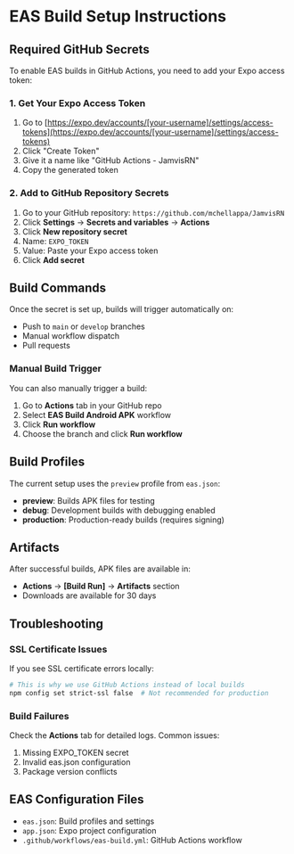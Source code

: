# EAS Build Setup Instructions

## Required GitHub Secrets

To enable EAS builds in GitHub Actions, you need to add your Expo access token:

### 1. Get Your Expo Access Token
1. Go to [https://expo.dev/accounts/[your-username]/settings/access-tokens](https://expo.dev/accounts/[your-username]/settings/access-tokens)
2. Click "Create Token"
3. Give it a name like "GitHub Actions - JamvisRN"
4. Copy the generated token

### 2. Add to GitHub Repository Secrets
1. Go to your GitHub repository: `https://github.com/mchellappa/JamvisRN`
2. Click **Settings** → **Secrets and variables** → **Actions**
3. Click **New repository secret**
4. Name: `EXPO_TOKEN`
5. Value: Paste your Expo access token
6. Click **Add secret**

## Build Commands

Once the secret is set up, builds will trigger automatically on:
- Push to `main` or `develop` branches
- Manual workflow dispatch
- Pull requests

### Manual Build Trigger
You can also manually trigger a build:
1. Go to **Actions** tab in your GitHub repo
2. Select **EAS Build Android APK** workflow
3. Click **Run workflow**
4. Choose the branch and click **Run workflow**

## Build Profiles

The current setup uses the `preview` profile from `eas.json`:
- **preview**: Builds APK files for testing
- **debug**: Development builds with debugging enabled
- **production**: Production-ready builds (requires signing)

## Artifacts

After successful builds, APK files are available in:
- **Actions** → **[Build Run]** → **Artifacts** section
- Downloads are available for 30 days

## Troubleshooting

### SSL Certificate Issues
If you see SSL certificate errors locally:
```bash
# This is why we use GitHub Actions instead of local builds
npm config set strict-ssl false  # Not recommended for production
```

### Build Failures
Check the **Actions** tab for detailed logs. Common issues:
1. Missing EXPO_TOKEN secret
2. Invalid eas.json configuration  
3. Package version conflicts

## EAS Configuration Files

- `eas.json`: Build profiles and settings
- `app.json`: Expo project configuration
- `.github/workflows/eas-build.yml`: GitHub Actions workflow
